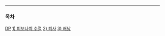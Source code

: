 
----
### 목차
[DP](./tree/master/dp)
[1) 피보나치 수열](./tree/master/dp)
[2) 퇴사](./tree/master/dp)
[3) 배낭](./tree/master/dp/knapsack)

